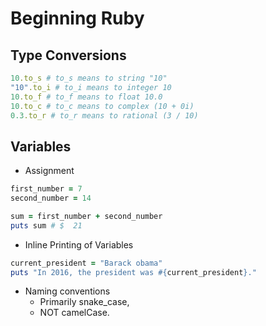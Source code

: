 # Beginning Ruby


## Type Conversions
```ruby
10.to_s # to_s means to string "10"
"10".to_i # to_i means to integer 10
10.to_f # to_f means to float 10.0
10.to_c # to_c means to complex (10 + 0i)
0.3.to_r # to_r means to rational (3 / 10)
```


## Variables

* Assignment
```ruby
first_number = 7
second_number = 14

sum = first_number + second_number
puts sum # $  21
```

* Inline Printing of Variables
```ruby
current_president = "Barack obama"
puts "In 2016, the president was #{current_president}."
```

* Naming conventions
    * Primarily snake_case,
    * NOT camelCase.



